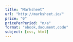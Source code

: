```yaml
---
title: "Marksheet"
url: "http://marksheet.io/"
price: "0"
pricePerPeriod: "n/a"
format: "ebook,document,code"
subject: [css, html]
---
```

